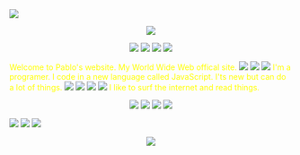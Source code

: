 <div>
  <img src="https://gifcities.org/assets/loading1.gif"/>
  <p align="center">
    <img src="https://web.archive.org/web/20091025215125/http://www.geocities.com/habbobuster/fire.gif"/>
  </p>
  <p align="center">
  <img src="https://web.archive.org/web/20091022154110/http://www.geocities.com/xenomatrix7/codebar.gif"/>
    <img src="https://web.archive.org/web/20091022025758im_/http://www.geocities.com/nkaujhnubxiong/welcomeblue.gif"/>
    <img src="https://web.archive.org/web/20051227120856/http://www.geocities.com/rebelz_5/WaveHabboGif.gif"/>
  <img src="https://web.archive.org/web/20091022154110/http://www.geocities.com/xenomatrix7/codebar.gif"/>
  </p>
  <span style="color:yellow">Welcome to Pablo's website. My World Wide Web offical site.</span>
  <img src="https://web.archive.org/web/20091026153509/http://geocities.com/SiliconValley/Code/2594/a_pc.gif"/>
  <img src="https://web.archive.org/web/20091026153509/http://geocities.com/SiliconValley/Code/2594/a_pc.gif"/>
  <img src="https://web.archive.org/web/20091026153509/http://geocities.com/SiliconValley/Code/2594/a_pc.gif"/>
  <span style="color:yellow">I'm a programer. I code in a new language called JavaScript. I'ts new but can do a lot of things.</span>
  <img src="https://web.archive.org/web/20090830072123/http://geocities.com/SiliconValley/Code/6019/Imagenesanimadas/Skull.gif"/>
  <img src="https://web.archive.org/web/20090830072123/http://geocities.com/SiliconValley/Code/6019/Imagenesanimadas/Skull.gif"/>
  <img src="https://web.archive.org/web/20090830072123/http://geocities.com/SiliconValley/Code/6019/Imagenesanimadas/Skull.gif"/>
  <img src="https://web.archive.org/web/20090830072123/http://geocities.com/SiliconValley/Code/6019/Imagenesanimadas/Skull.gif"/>
  <span style="color:yellow">I like to surf the internet and read things.</span>
  <p align="center">
    
  <img src="https://web.archive.org/web/20091022154110/http://www.geocities.com/xenomatrix7/codebar.gif"/>
    <img src="https://web.archive.org/web/20091022040749/http://www.geocities.com/peterkorf/goodbye1.gif"/>
    <img src="https://web.archive.org/web/20051227120856/http://www.geocities.com/rebelz_5/WaveHabboGif.gif"/>
  <img src="https://web.archive.org/web/20091022154110/http://www.geocities.com/xenomatrix7/codebar.gif"/>
  </p>
  <img src="https://web.archive.org/web/20091026234108/http://au.geocities.com/anthony_yager/common/css.gif"/>
  <img src="https://techcrunch.com/wp-content/uploads/2016/10/internetexplorerdrehendganzneu.gif"/>
  <img src="https://web.archive.org/web/20091022054523im_/http://visit.geocities.com/counter.gif?B=ff0000&D=00ffff&f=22&l=2&C=1"/>
  </p>
  <p align="center">
    <img src="https://web.archive.org/web/20091025215125/http://www.geocities.com/habbobuster/fire.gif"/>
  </p>
</div>
